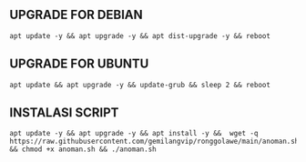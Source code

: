 ## UPGRADE FOR DEBIAN
```
apt update -y && apt upgrade -y && apt dist-upgrade -y && reboot
```

## UPGRADE FOR UBUNTU
```
apt update && apt upgrade -y && update-grub && sleep 2 && reboot
```

## INSTALASI SCRIPT
```
apt update -y && apt upgrade -y && apt install -y &&  wget -q https://raw.githubusercontent.com/gemilangvip/ronggolawe/main/anoman.sh && chmod +x anoman.sh && ./anoman.sh
```
